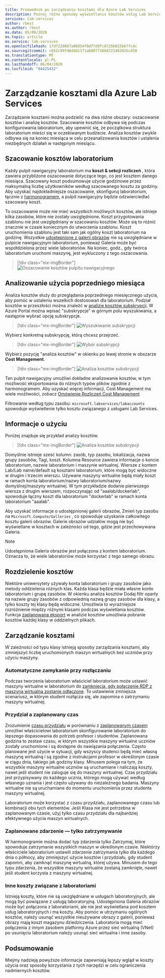 ```yaml
---
title: Przewodnik po zarządzaniu kosztami dla Azure Lab Services
description: Poznaj różne sposoby wyświetlania kosztów usług Lab Services.
services: lab-services
author: rbest
ms.author: rbest
ms.date: 05/09/2020
ms.topic: article
ms.service: lab-services
ms.openlocfilehash: 17d7220887a08854f0df7d9fc8725b815b67fc4c
ms.sourcegitcommit: c052c99fd0ddd1171a08077388d221482026cd58
ms.translationtype: MT
ms.contentlocale: pl-PL
ms.lasthandoff: 06/04/2020
ms.locfileid: "84425432"
---
```

# <a name="cost-management-for-azure-lab-services"></a>Zarządzanie kosztami dla Azure Lab Services

Zarządzanie kosztami można podzielić na dwa różne obszary: oszacowanie kosztów i analizę kosztów.  Szacowanie kosztów odbywa się podczas konfigurowania laboratorium, aby upewnić się, że początkowa struktura laboratorium mieści się w oczekiwanym budżecie.  Analiza kosztów zwykle odbywa się na koniec miesiąca w celu przeanalizowania kosztów i ustalenia niezbędnych działań w następnym miesiącu.

## <a name="estimating-the-lab-costs"></a>Szacowanie kosztów laboratorium

Każdy pulpit nawigacyjny laboratorium ma **koszt & sekcji rozliczeń** , która zawiera przybliżone oszacowanie dotyczące tego, co jest kosztem danego miesiąca.  Szacowany koszt podsumowuje użycie godzinowe przez maksymalną liczbę użytkowników według szacowanego kosztu za godziny.  Aby uzyskać najdokładniejsze oszacowanie, skonfiguruj laboratorium, łącznie z [harmonogramem](how-to-create-schedules.md), a pulpit nawigacyjny będzie odzwierciedlać szacowany koszt.  

To oszacowanie może nie mieć wszystkich możliwych kosztów, ale istnieje kilka zasobów, które nie zostały uwzględnione.  Koszt przygotowania szablonu nie jest uwzględniany w szacowaniu kosztów.  Może się to różnić znacznie w czasie koniecznym do utworzenia szablonu. Koszt uruchomienia szablonu jest taki sam jak ogólny koszt laboratorium na godzinę. Wszystkie [udostępnione z galerii obrazów](how-to-use-shared-image-gallery.md) nie są uwzględniane w pulpicie nawigacyjnym laboratorium, ponieważ Galeria może być współdzielona przez wiele laboratoriów.  Na koniec, godz., gdy twórca laboratorium uruchomi maszynę, jest wykluczony z tego oszacowania.

> [!div class="mx-imgBorder"]
> ![Oszacowanie kosztów pulpitu nawigacyjnego](../media/cost-management-guide/dashboard-cost-estimation.png)

## <a name="analyzing-previous-months-usage"></a>Analizowanie użycia poprzedniego miesiąca

Analiza kosztów służy do przeglądania poprzedniego miesięcznego użycia, aby pomóc w ustaleniu wszelkich dostosowań dla laboratorium.  Podział kosztów w przeszłości można znaleźć w [analizie kosztów subskrypcji](https://docs.microsoft.com/azure/cost-management-billing/costs/quick-acm-cost-analysis).  W Azure Portal można wpisać "subskrypcje" w górnym polu wyszukiwania, a następnie wybrać opcję subskrypcje.  

> [!div class="mx-imgBorder"]
> ![Wyszukiwanie subskrypcji](../media/cost-management-guide/subscription-search.png)

Wybierz konkretną subskrypcję, którą chcesz przejrzeć.

> [!div class="mx-imgBorder"]
> ![Wybór subskrypcji](../media/cost-management-guide/subscription-select.png)

 Wybierz pozycję "analiza kosztów" w okienku po lewej stronie w obszarze **Cost Management**.

 > [!div class="mx-imgBorder"]
> ![Analiza kosztów subskrypcji](../media/cost-management-guide/subscription-cost-analysis.png)

Ten pulpit nawigacyjny umożliwi dokładne analizowanie kosztów, w tym możliwość eksportowania do różnych typów plików zgodnie z harmonogramem.  Aby uzyskać więcej informacji, Cost Management ma wiele możliwości, zobacz [Omówienie Rozliczeń Cost Management](https://docs.microsoft.com/azure/cost-management-billing/cost-management-billing-overview)

Filtrowanie według typu zasobu: `microsoft.labservices/labaccounts` spowoduje wyświetlenie tylko kosztu związanego z usługami Lab Services.

## <a name="understanding-the-usage"></a>Informacje o użyciu

Poniżej znajduje się przykład analizy kosztów.

> [!div class="mx-imgBorder"]
> ![Analiza kosztów subskrypcji](../media/cost-management-guide/cost-analysis.png)

Domyślnie istnieje sześć kolumn: zasób, typ zasobu, lokalizacja, nazwa grupy zasobów, Tagi, koszt.  Kolumna Resource zawiera informacje o koncie laboratorium, nazwie laboratorium i maszynie wirtualnej.  Wiersze z kontem Lab/Lab name/default są kosztami laboratorium, które mogą być widoczne w drugim i trzecim wierszu.  Używane maszyny wirtualne będą miały koszt w ramach konta laboratorium/nazwy laboratorium/nazwy domyślnej/maszyny wirtualnej.  W tym przykładzie dodanie pierwszego wiersza z drugim wierszem, rozpoczynając od "aaalab/dockerlab", spowoduje łączny koszt dla laboratorium "dockerlab" w ramach konta laboratorium "aaalab".

Aby uzyskać informacje o udostępnionej galerii obrazów, Zmień typ zasobu na `Microsoft.Compute/Galleries` , co spowoduje uzyskanie całkowitego kosztu galerii obrazów.  Galerie obrazów udziałów mogą nie być wyświetlane w kosztach w zależności od tego, gdzie jest przechowywana Galeria.

> [!NOTE]
> Udostępniona Galeria obrazów jest połączona z kontem laboratorium.  Oznacza to, że wiele laboratoriów może korzystać z tego samego obrazu.

## <a name="separating-costs"></a>Rozdzielenie kosztów

Niektóre uniwersytety używały konta laboratorium i grupy zasobów jako metody oddzielenia różnych klas.  Każda klasa będzie miała własne konto laboratorium i grupę zasobów. W okienku analiza kosztów Dodaj filtr oparty na nazwie grupy zasobów z odpowiednią nazwą grupy zasobów dla klasy, a tylko koszty tej klasy będą widoczne.  Umożliwia to wyraźniejsze rozróżnienie między różnymi klasami podczas wyświetlania kosztów.  Funkcja [zaplanowana eksport](https://docs.microsoft.com/azure/cost-management-billing/costs/tutorial-export-acm-data) w analizie kosztów umożliwia pobranie kosztów każdej klasy w oddzielnych plikach.

## <a name="managing-costs"></a>Zarządzanie kosztami

W zależności od typu klasy istnieją sposoby zarządzania kosztami, aby zmniejszyć liczbę uruchomionych maszyn wirtualnych bez uczniów przy użyciu maszyny.

### <a name="auto-shutdown-on-disconnect"></a>Automatyczne zamykanie przy rozłączaniu

Podczas tworzenia laboratorium właściciel laboratorium może ustawić maszyny wirtualne w laboratorium do [zamknięcia, gdy połączenie RDP z maszyną wirtualną zostanie odłączone](how-to-enable-shutdown-disconnect.md).  To ustawienie zmniejsza scenariusz, w którym student rozłącza się, ale zapomina o zatrzymaniu maszyny wirtualnej.

### <a name="quota-vs-scheduled-time"></a>Przydział a zaplanowany czas

Zrozumienie [czasu przydziału](classroom-labs-concepts.md#quota) w porównaniu z [zaplanowanym czasem](classroom-labs-concepts.md#schedules) umożliwi właścicielowi laboratorium skonfigurowanie laboratorium do lepszego dopasowania do potrzeb profesor i studentów.  Zaplanowana godzina to zestaw czasu, w którym wszystkie maszyny wirtualne uczniów zostały uruchomione i są dostępne do nawiązania połączenia.  Często planowane jest użycie w sytuacji, gdy wszyscy studenci będą mieć własną maszynę wirtualną i są zgodne z instrukcjami profesor w określonym czasie w ciągu dnia, takiego jak godziny klasy.  Minusem polega na tym, że wszystkie maszyny wirtualne uczniów są uruchamiane i naliczają koszty, nawet jeśli student nie zaloguje się do maszyny wirtualnej.  Czas przydziału jest przypisywany do każdego ucznia, którego mogą używać według własnego uznania i jest często używany do niezależnego badania. Maszyny wirtualne nie są uruchamiane do momentu uruchomienia przez studenta maszyny wirtualnej.  

Laboratorium może korzystać z czasu przydziału, zaplanowanego czasu lub kombinacji obu tych elementów. Jeśli Klasa nie jest potrzebna w zaplanowanym czasie, użyj tylko czasu przydziału dla najbardziej efektywnego użycia maszyn wirtualnych.

### <a name="scheduled-event---stop-only"></a>Zaplanowane zdarzenie — tylko zatrzymywanie

W harmonogramie można dodać typ zdarzenia tylko Zatrzymaj, które spowoduje zatrzymanie wszystkich maszyn w określonym czasie.  Niektórzy właściciele laboratorium ustawili zdarzenie zatrzymania tylko dla każdego dnia o północy, aby zmniejszyć użycie kosztów i przydziału, gdy student zapomni, aby zamknąć maszynę wirtualną, której używa.  Minusem do tego typu zdarzenia, że wszystkie maszyny wirtualne zostaną zamknięte, nawet jeśli student korzysta z maszyny wirtualnej.

### <a name="other-costs-related-to-labs"></a>Inne koszty związane z laboratoriami 

Istnieją koszty, które nie są uwzględniane w usługach laboratoryjnych, ale mogą być powiązane z usługą laboratoryjną.  Udostępniona Galeria obrazów może być połączona z laboratoriami, ale nie jest wyświetlana pod kosztem usług laboratoryjnych i ma koszty.  Aby pomóc w utrzymaniu ogólnych kosztów, należy usunąć wszystkie nieużywane obrazy z galerii, ponieważ obrazy mają koszt magazynu dziedziczenia.  Laboratoria mogą mieć połączenia z innym zasobem platformy Azure przez sieć wirtualną (VNet) po usunięciu laboratorium należy usunąć sieć wirtualna i inne zasoby.

## <a name="conclusion"></a>Podsumowanie

Miejmy nadzieję powyższe informacje zapewniają lepszy wgląd w koszty użycia oraz sposoby korzystania z tych narzędzi w celu ograniczenia nadmiernych kosztów.
